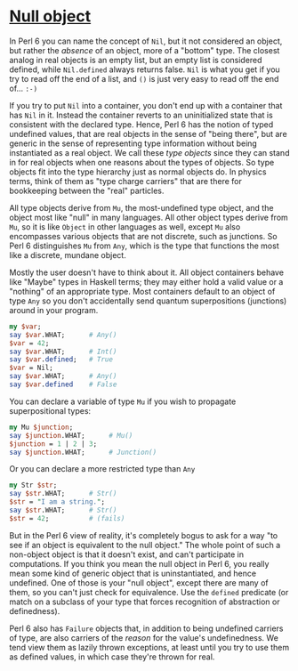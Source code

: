 [1]: https://rosettacode.org/wiki/Null_object

# [Null object][1]

In Perl 6 you can name the concept of `Nil`, but it not considered an object, but rather the *absence* of an object, more of a "bottom" type. The closest analog in real objects is an empty list, but an empty list is considered defined, while `Nil.defined` always returns false. `Nil` is what you get if you try to read off the end of a list, and `()` is just very easy to read off the end of... `:-)`



If you try to put `Nil` into a container, you don't end up with a container that has `Nil` in it. Instead the container reverts to an uninitialized state that is consistent with the declared type. Hence, Perl 6 has the notion of typed undefined values, that are real objects in the sense of "being there", but are generic in the sense of representing type information without being instantiated as a real object. We call these *type objects* since they can stand in for real objects when one reasons about the types of objects. So type objects fit into the type hierarchy just as normal objects do. In physics terms, think of them as "type charge carriers" that are there for bookkeeping between the "real" particles.



All type objects derive from `Mu`, the most-undefined type
object, and the object most like "null" in many languages. All other object types derive from `Mu`,
so it is like `Object` in other languages as well, except `Mu` also encompasses various objects that are not discrete, such as junctions. So Perl 6 distinguishes `Mu` from `Any`, which is the type that functions the most like a discrete, mundane object.



Mostly the user doesn't have to think about it. All object containers behave like "Maybe" types in Haskell terms; they may either hold a valid value or a "nothing" of an appropriate type.
Most containers default to an object of type `Any` so you don't accidentally send quantum superpositions (junctions) around in your program.

```perl
my $var;
say $var.WHAT;      # Any()
$var = 42;
say $var.WHAT;      # Int()
say $var.defined;   # True
$var = Nil;
say $var.WHAT;      # Any()
say $var.defined    # False
```


You can declare a variable of type `Mu` if you wish to propagate superpositional types:

```perl
my Mu $junction;
say $junction.WHAT;      # Mu()
$junction = 1 | 2 | 3;
say $junction.WHAT;      # Junction()
```


Or you can declare a more restricted type than `Any`

```perl
my Str $str;
say $str.WHAT;      # Str()
$str = "I am a string.";
say $str.WHAT;      # Str()
$str = 42;          # (fails)
```


But in the Perl 6 view of reality, it's completely bogus to ask
for a way "to see if an object is equivalent to the null object."
The whole point of such a non-object object is that it doesn't exist,
and can't participate in computations. If you think you mean the
null object in Perl 6, you really mean some kind of generic object
that is uninstantiated, and hence undefined. One of those is your "null object",
except there are many of them, so you can't just check for equivalence. Use the `defined` predicate (or match on a subclass of your type that forces recognition of abstraction or definedness).



Perl 6 also has `Failure` objects that, in addition to being
undefined carriers of type, are also carriers of the *reason*
for the value's undefinedness. We tend view them as lazily thrown
exceptions, at least until you try to use them as defined values,
in which case they're thrown for real.
